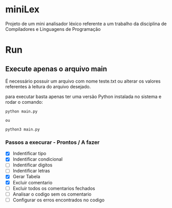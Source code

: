 # miniLex
Projeto de um mini analisador léxico referente a um trabalho da disciplina de Compiladores e Linguagens de Programação

# Run
## Execute apenas o arquivo main
É necessário possuir um arquivo com nome teste.txt ou alterar os valores referentes à leitura do arquivo desejado.

para executar basta apenas ter uma versão Python instalada no sistema e rodar o comando:

    python main.py
    
    ou 

    python3 main.py

### Passos a execurar - Prontos / A fazer

- [x] Indentificar tipo
- [x] Indentificar condicional
- [ ] Indentificar digitos 
- [ ] Indentificar letras
- [x] Gerar Tabela
- [x] Excluir comentario
- [ ] Excluir todos os comentarios fechados
- [ ] Analisar o codigo sem os comentario
- [ ] Configurar os erros encontrados no codigo
